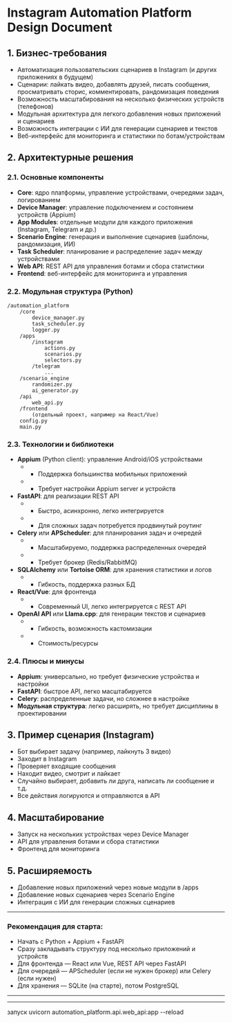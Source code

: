 # Instagram Automation Platform Design Document

## 1. Бизнес-требования

- Автоматизация пользовательских сценариев в Instagram (и других приложениях в будущем)
- Сценарии: лайкать видео, добавлять друзей, писать сообщения, просматривать сторис, комментировать, рандомизация поведения
- Возможность масштабирования на несколько физических устройств (телефонов)
- Модульная архитектура для легкого добавления новых приложений и сценариев
- Возможность интеграции с ИИ для генерации сценариев и текстов
- Веб-интерфейс для мониторинга и статистики по ботам/устройствам

## 2. Архитектурные решения

### 2.1. Основные компоненты

- **Core**: ядро платформы, управление устройствами, очередями задач, логированием
- **Device Manager**: управление подключением и состоянием устройств (Appium)
- **App Modules**: отдельные модули для каждого приложения (Instagram, Telegram и др.)
- **Scenario Engine**: генерация и выполнение сценариев (шаблоны, рандомизация, ИИ)
- **Task Scheduler**: планирование и распределение задач между устройствами
- **Web API**: REST API для управления ботами и сбора статистики
- **Frontend**: веб-интерфейс для мониторинга и управления

### 2.2. Модульная структура (Python)

```
/automation_platform
    /core
        device_manager.py
        task_scheduler.py
        logger.py
    /apps
        /instagram
            actions.py
            scenarios.py
            selectors.py
        /telegram
            ...
    /scenario_engine
        randomizer.py
        ai_generator.py
    /api
        web_api.py
    /frontend
        (отдельный проект, например на React/Vue)
    config.py
    main.py
```

### 2.3. Технологии и библиотеки

- **Appium** (Python client): управление Android/iOS устройствами
    - + Поддержка большинства мобильных приложений
    - - Требует настройки Appium server и устройств
- **FastAPI**: для реализации REST API
    - + Быстро, асинхронно, легко интегрируется
    - - Для сложных задач потребуется продвинутый роутинг
- **Celery** или **APScheduler**: для планирования задач и очередей
    - + Масштабируемо, поддержка распределенных очередей
    - - Требует брокер (Redis/RabbitMQ)
- **SQLAlchemy** или **Tortoise ORM**: для хранения статистики и логов
    - + Гибкость, поддержка разных БД
- **React/Vue**: для фронтенда
    - + Современный UI, легко интегрируется с REST API
- **OpenAI API** или **Llama.cpp**: для генерации текстов и сценариев
    - + Гибкость, возможность кастомизации
    - - Стоимость/ресурсы

### 2.4. Плюсы и минусы

- **Appium**: универсально, но требует физические устройства и настройки
- **FastAPI**: быстрое API, легко масштабируется
- **Celery**: распределенные задачи, но сложнее в настройке
- **Модульная структура**: легко расширять, но требует дисциплины в проектировании

## 3. Пример сценария (Instagram)

- Бот выбирает задачу (например, лайкнуть 3 видео)
- Заходит в Instagram
- Проверяет входящие сообщения
- Находит видео, смотрит и лайкает
- Случайно выбирает, добавить ли друга, написать ли сообщение и т.д.
- Все действия логируются и отправляются в API

## 4. Масштабирование

- Запуск на нескольких устройствах через Device Manager
- API для управления ботами и сбора статистики
- Фронтенд для мониторинга

## 5. Расширяемость

- Добавление новых приложений через новые модули в /apps
- Добавление новых сценариев через Scenario Engine
- Интеграция с ИИ для генерации сложных сценариев

---

### Рекомендация для старта:
- Начать с Python + Appium + FastAPI
- Сразу закладывать структуру под несколько приложений и устройств
- Для фронтенда — React или Vue, REST API через FastAPI
- Для очередей — APScheduler (если не нужен брокер) или Celery (если нужен)
- Для хранения — SQLite (на старте), потом PostgreSQL

---


---



запуск
uvicorn automation_platform.api.web_api:app --reload
